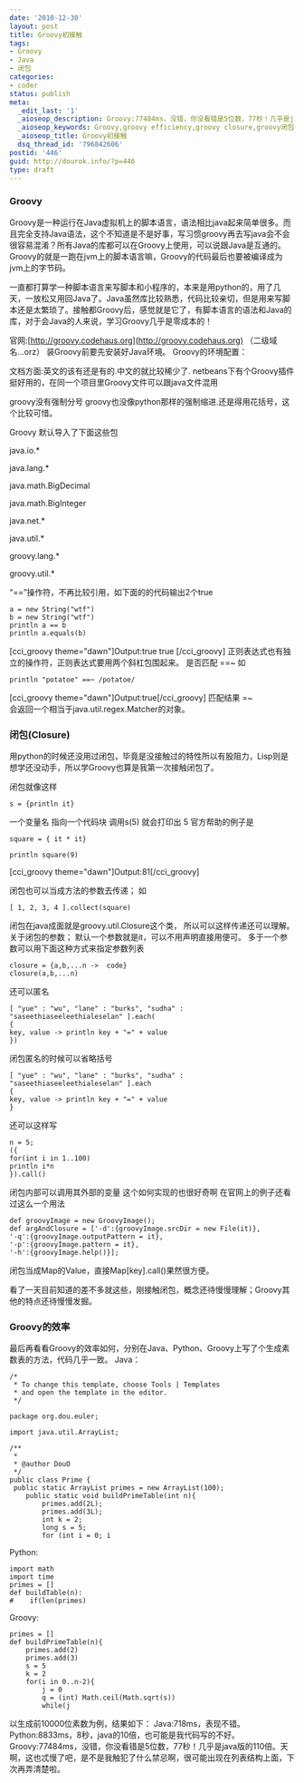 ```yaml
---
date: '2010-12-30'
layout: post
title: Groovy初接触
tags:
- Groovy
- Java
- 闭包
categories:
- coder
status: publish
meta:
  _edit_last: '1'
  _aioseop_description: Groovy:77484ms，没错，你没看错是5位数，77秒！几乎是java版的110倍。天啊，这也忒慢了吧，是不是我触犯了什么禁忌啊，很可能出现在列表结构上面
  _aioseop_keywords: Groovy,groovy efficiency,groovy closure,groovy闭包,groovy效率
  _aioseop_title: Groovy初接触
  dsq_thread_id: '796842606'
postid: '446'
guid: http://dourok.info/?p=446
type: draft
---
```

### Groovy

Groovy是一种运行在Java虚拟机上的脚本语言，语法相比java起来简单很多。而且完全支持Java语法，这个不知道是不是好事，写习惯groovy再去写java会不会很容易混淆？所有Java的库都可以在Groovy上使用，可以说跟Java是互通的。Groovy的就是一跑在jvm上的脚本语言嘛，Groovy的代码最后也要被编译成为jvm上的字节码。

一直都打算学一种脚本语言来写脚本和小程序的，本来是用python的，用了几天，一放松又用回Java了。Java虽然库比较熟悉，代码比较亲切，但是用来写脚本还是太繁琐了。接触都Groovy后，感觉就是它了，有脚本语言的语法和Java的库，对于会Java的人来说，学习Groovy几乎是零成本的！

官网:[http://groovy.codehaus.org](http://groovy.codehaus.org)
（二级域名...orz） 装Groovy前要先安装好Java环境。 Groovy的环境配置：

文档方面:英文的该有还是有的.中文的就比较稀少了.
netbeans下有个Groovy插件挺好用的，在同一个项目里Groovy文件可以跟java文件混用

groovy没有强制分号
groovy也没像python那样的强制缩进.还是得用花括号，这个比较可惜。

Groovy 默认导入了下面这些包

java.io.\*

java.lang.\*

java.math.BigDecimal

java.math.BigInteger

java.net.\*

java.util.\*

groovy.lang.\*

groovy.util.\*

“==”操作符，不再比较引用，如下面的的代码输出2个true

    a = new String("wtf")
    b = new String("wtf")
    println a == b
    println a.equals(b)

[cci\_groovy theme="dawn"]Output:true true [/cci\_groovy]
正则表达式也有独立的操作符，正则表达式要用两个斜杠包围起来。 是否匹配
==\~ 如

    println "potatoe" ==~ /potatoe/

[cci\_groovy theme="dawn"]Output:true[/cci\_groovy] 匹配结果 =\~\
会返回一个相当于java.util.regex.Matcher的对象。

### 闭包(Closure)

用python的时候还没用过闭包，毕竟是没接触过的特性所以有股阻力，Lisp则是想学还没动手，所以学Groovy也算是我第一次接触闭包了。

闭包就像这样

    s = {println it}

一个变量名 指向一个代码块 调用s(5) 就会打印出 5 官方帮助的例子是

    square = { it * it}

    println square(9)

[cci\_groovy theme="dawn"]Output:81[/cci\_groovy]

闭包也可以当成方法的参数去传递； 如

    [ 1, 2, 3, 4 ].collect(square)

闭包在java成面就是groovy.util.Closure这个类，
所以可以这样传递还可以理解。 关于闭包的参数；
默认一个参数就是it，可以不用声明直接用便可。
多于一个参数可以用下面这种方式来指定参数列表

    closure = {a,b,...n ->  code}
    closure(a,b,...n)

还可以匿名

    [ "yue" : "wu", "lane" : "burks", "sudha" : "saseethiaseeleethialeselan" ].each(
    {
    key, value -> println key + "=" + value
    })

闭包匿名的时候可以省略括号

    [ "yue" : "wu", "lane" : "burks", "sudha" : "saseethiaseeleethialeselan" ].each
    {
    key, value -> println key + "=" + value
    }

还可以这样写

    n = 5;
    ({
    for(int i in 1..100)
    println i*n
    }).call()

闭包内部可以调用其外部的变量 这个如何实现的也很好奇啊
在官网上的例子还看过这么一个用法

    def groovyImage = new GroovyImage();
    def argAndClosure = ['-d':{groovyImage.srcDir = new File(it)},
    '-q':{groovyImage.outputPattern = it},
    '-p':{groovyImage.pattern = it},
    '-h':{groovyImage.help()}];

闭包当成Map的Value，直接Map[key].call()果然很方便。

看了一天目前知道的差不多就这些，刚接触闭包，概念还待慢慢理解；Groovy其他的特点还待慢慢发掘。

### Groovy的效率

最后再看看Groovy的效率如何，分别在Java、Python、Groovy上写了个生成素数表的方法，代码几乎一致。
Java：

    /*
     * To change this template, choose Tools | Templates
     * and open the template in the editor.
     */

    package org.dou.euler;

    import java.util.ArrayList;

    /**
     *
     * @author DouO
     */
    public class Prime {
     public static ArrayList primes = new ArrayList(100);
        public static void buildPrimeTable(int n){
            primes.add(2L);
            primes.add(3L);
            int k = 2;
            long s = 5;
            for (int i = 0; i 

Python:

    import math
    import time
    primes = []
    def buildTable(n):
    #    if(len(primes)

Groovy:

    primes = []
    def buildPrimeTable(n){
        primes.add(2)
        primes.add(3)
        s = 5
        k = 2
        for(i in 0..n-2){
            j = 0
            q = (int) Math.ceil(Math.sqrt(s))
            while(j

以生成前10000位素数为例，结果如下： Java:718ms，表现不错。
Python:8833ms，8秒，java的10倍，也可能是我代码写的不好。
Groovy:77484ms，没错，你没看错是5位数，77秒！几乎是java版的110倍。天啊，这也忒慢了吧，是不是我触犯了什么禁忌啊，很可能出现在列表结构上面，下次再弄清楚啦。
